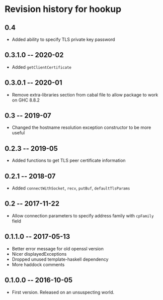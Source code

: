 # Revision history for hookup

## 0.4

* Added ability to specify TLS private key password

## 0.3.1.0 -- 2020-02

* Added `getClientCertificate`

## 0.3.0.1 -- 2020-01

* Remove extra-libraries section from cabal file to allow package to work on GHC 8.8.2

## 0.3 -- 2019-07

* Changed the hostname resolution exception constructor to be more useful

## 0.2.3 -- 2019-05

* Added functions to get TLS peer certificate information

## 0.2.1 -- 2018-07

* Added `connectWithSocket`, `recv`, `putBuf`, `defaultTlsParams`

## 0.2 -- 2017-11-22

* Allow connection parameters to specify address family with `cpFamily` field

## 0.1.1.0  -- 2017-05-13

* Better error message for old openssl version
* Nicer displayedExceptions
* Dropped unused template-haskell dependency
* More haddock comments

## 0.1.0.0  -- 2016-10-05

* First version. Released on an unsuspecting world.
